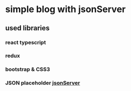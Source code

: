 # simple blog with jsonServer

## used libraries
### react typescript
### redux
### bootstrap & CSS3
### JSON placeholder [jsonServer](https://jsonplaceholder.typicode.com/)

